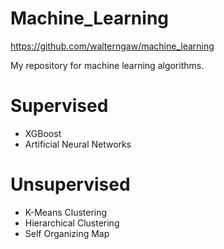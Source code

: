 # Machine_Learning
https://github.com/walterngaw/machine_learning

My repository for machine learning algorithms.

# Supervised
- XGBoost
- Artificial Neural Networks

# Unsupervised
- K-Means Clustering
- Hierarchical Clustering
- Self Organizing Map
